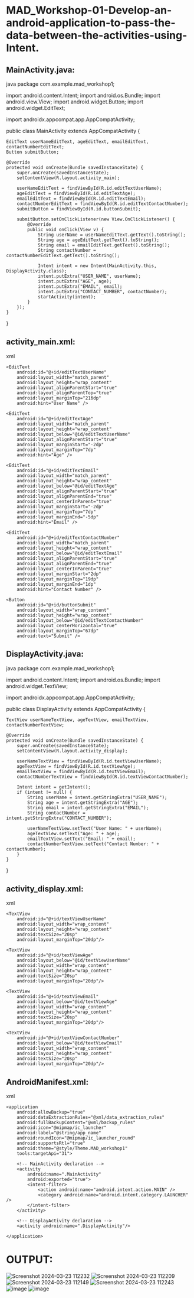 # MAD_Workshop-01-Develop-an-android-application-to-pass-the-data-between-the-activities-using-Intent.

## MainActivity.java:
java
package com.example.mad_workshop1;

import android.content.Intent;
import android.os.Bundle;
import android.view.View;
import android.widget.Button;
import android.widget.EditText;

import androidx.appcompat.app.AppCompatActivity;

public class MainActivity extends AppCompatActivity {

    EditText userNameEditText, ageEditText, emailEditText, contactNumberEditText;
    Button submitButton;

    @Override
    protected void onCreate(Bundle savedInstanceState) {
        super.onCreate(savedInstanceState);
        setContentView(R.layout.activity_main);

        userNameEditText = findViewById(R.id.editTextUserName);
        ageEditText = findViewById(R.id.editTextAge);
        emailEditText = findViewById(R.id.editTextEmail);
        contactNumberEditText = findViewById(R.id.editTextContactNumber);
        submitButton = findViewById(R.id.buttonSubmit);

        submitButton.setOnClickListener(new View.OnClickListener() {
            @Override
            public void onClick(View v) {
                String userName = userNameEditText.getText().toString();
                String age = ageEditText.getText().toString();
                String email = emailEditText.getText().toString();
                String contactNumber = contactNumberEditText.getText().toString();

                Intent intent = new Intent(MainActivity.this, DisplayActivity.class);
                intent.putExtra("USER_NAME", userName);
                intent.putExtra("AGE", age);
                intent.putExtra("EMAIL", email);
                intent.putExtra("CONTACT_NUMBER", contactNumber);
                startActivity(intent);
            }
        });
    }
}


## activity_main.xml:

xml
<?xml version="1.0" encoding="utf-8"?>
<RelativeLayout xmlns:android="http://schemas.android.com/apk/res/android"
    xmlns:tools="http://schemas.android.com/tools"
    android:layout_width="match_parent"
    android:layout_height="match_parent"
    tools:context=".MainActivity">

    <EditText
        android:id="@+id/editTextUserName"
        android:layout_width="match_parent"
        android:layout_height="wrap_content"
        android:layout_alignParentStart="true"
        android:layout_alignParentTop="true"
        android:layout_marginTop="216dp"
        android:hint="User Name" />

    <EditText
        android:id="@+id/editTextAge"
        android:layout_width="match_parent"
        android:layout_height="wrap_content"
        android:layout_below="@id/editTextUserName"
        android:layout_alignParentStart="true"
        android:layout_marginStart="-2dp"
        android:layout_marginTop="7dp"
        android:hint="Age" />

    <EditText
        android:id="@+id/editTextEmail"
        android:layout_width="match_parent"
        android:layout_height="wrap_content"
        android:layout_below="@id/editTextAge"
        android:layout_alignParentStart="true"
        android:layout_alignParentEnd="true"
        android:layout_centerInParent="true"
        android:layout_marginStart="-2dp"
        android:layout_marginTop="7dp"
        android:layout_marginEnd="-5dp"
        android:hint="Email" />

    <EditText
        android:id="@+id/editTextContactNumber"
        android:layout_width="match_parent"
        android:layout_height="wrap_content"
        android:layout_below="@id/editTextEmail"
        android:layout_alignParentStart="true"
        android:layout_alignParentEnd="true"
        android:layout_centerInParent="true"
        android:layout_marginStart="2dp"
        android:layout_marginTop="19dp"
        android:layout_marginEnd="1dp"
        android:hint="Contact Number" />

    <Button
        android:id="@+id/buttonSubmit"
        android:layout_width="wrap_content"
        android:layout_height="wrap_content"
        android:layout_below="@id/editTextContactNumber"
        android:layout_centerHorizontal="true"
        android:layout_marginTop="67dp"
        android:text="Submit" />

</RelativeLayout>


## DisplayActivity.java:
java
package com.example.mad_workshop1;

import android.content.Intent;
import android.os.Bundle;
import android.widget.TextView;

import androidx.appcompat.app.AppCompatActivity;

public class DisplayActivity extends AppCompatActivity {

    TextView userNameTextView, ageTextView, emailTextView, contactNumberTextView;

    @Override
    protected void onCreate(Bundle savedInstanceState) {
        super.onCreate(savedInstanceState);
        setContentView(R.layout.activity_display);

        userNameTextView = findViewById(R.id.textViewUserName);
        ageTextView = findViewById(R.id.textViewAge);
        emailTextView = findViewById(R.id.textViewEmail);
        contactNumberTextView = findViewById(R.id.textViewContactNumber);

        Intent intent = getIntent();
        if (intent != null) {
            String userName = intent.getStringExtra("USER_NAME");
            String age = intent.getStringExtra("AGE");
            String email = intent.getStringExtra("EMAIL");
            String contactNumber = intent.getStringExtra("CONTACT_NUMBER");

            userNameTextView.setText("User Name: " + userName);
            ageTextView.setText("Age: " + age);
            emailTextView.setText("Email: " + email);
            contactNumberTextView.setText("Contact Number: " + contactNumber);
        }
    }
}

## activity_display.xml:

xml
<?xml version="1.0" encoding="utf-8"?>
<RelativeLayout xmlns:android="http://schemas.android.com/apk/res/android"
    xmlns:tools="http://schemas.android.com/tools"
    android:layout_width="match_parent"
    android:layout_height="match_parent"
    tools:context=".DisplayActivity">

    <TextView
        android:id="@+id/textViewUserName"
        android:layout_width="wrap_content"
        android:layout_height="wrap_content"
        android:textSize="20sp"
        android:layout_marginTop="20dp"/>

    <TextView
        android:id="@+id/textViewAge"
        android:layout_below="@id/textViewUserName"
        android:layout_width="wrap_content"
        android:layout_height="wrap_content"
        android:textSize="20sp"
        android:layout_marginTop="20dp"/>

    <TextView
        android:id="@+id/textViewEmail"
        android:layout_below="@id/textViewAge"
        android:layout_width="wrap_content"
        android:layout_height="wrap_content"
        android:textSize="20sp"
        android:layout_marginTop="20dp"/>

    <TextView
        android:id="@+id/textViewContactNumber"
        android:layout_below="@id/textViewEmail"
        android:layout_width="wrap_content"
        android:layout_height="wrap_content"
        android:textSize="20sp"
        android:layout_marginTop="20dp"/>

</RelativeLayout>


## AndroidManifest.xml:
xml
<?xml version="1.0" encoding="utf-8"?>
<manifest xmlns:android="http://schemas.android.com/apk/res/android"
    xmlns:tools="http://schemas.android.com/tools"
    package="com.example.mad_workshop1">

    <application
        android:allowBackup="true"
        android:dataExtractionRules="@xml/data_extraction_rules"
        android:fullBackupContent="@xml/backup_rules"
        android:icon="@mipmap/ic_launcher"
        android:label="@string/app_name"
        android:roundIcon="@mipmap/ic_launcher_round"
        android:supportsRtl="true"
        android:theme="@style/Theme.MAD_workshop1"
        tools:targetApi="31">

        <!-- MainActivity declaration -->
        <activity
            android:name=".MainActivity"
            android:exported="true">
            <intent-filter>
                <action android:name="android.intent.action.MAIN" />
                <category android:name="android.intent.category.LAUNCHER" />
            </intent-filter>
        </activity>

        <!-- DisplayActivity declaration -->
        <activity android:name=".DisplayActivity"/>

    </application>

</manifest>


# OUTPUT:

![Screenshot 2024-03-23 112232](https://github.com/selva258963/MAD-workshop-1/assets/121961701/645003f8-7e96-4924-8295-2cb8a30d71c2)
![Screenshot 2024-03-23 112209](https://github.com/selva258963/MAD-workshop-1/assets/121961701/4f6d5fc9-880d-4a7a-a431-6ebb193a0665)
![Screenshot 2024-03-23 112149](https://github.com/selva258963/MAD-workshop-1/assets/121961701/7b54b83e-4c35-4a4a-acdb-439d150c3902)
![Screenshot 2024-03-23 112243](https://github.com/selva258963/MAD-workshop-1/assets/121961701/a175290f-97cf-4f15-83c7-01fd24e17ba0)
![image](https://github.com/RANJEETH17/MAD-workshop-1/assets/120718823/8b07a23a-9e68-4150-b040-231e8a83d024)
![image](https://github.com/RANJEETH17/MAD-workshop-1/assets/120718823/bc25ebce-6242-464d-82cd-fcc125c8ba2b)
